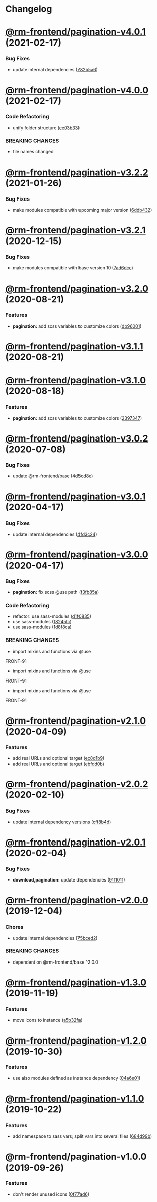 # Changelog

<a name="@rm-frontend/pagination-v4.0.1"></a>

# [@rm-frontend/pagination-v4.0.1](https://bitbucket.ruhmesmeile.tools/projects/front/repos/rm-frontend/compare/diff?targetBranch=refs%2Ftags%2Fpagination@4.0.0&sourceBranch=refs%2Ftags%2Fpagination@4.0.1) (2021-02-17)

### Bug Fixes

- update internal dependencies ([782b5a6](https://bitbucket.ruhmesmeile.tools/projects/front/repos/rm-frontend/commits/782b5a6))

<a name="@rm-frontend/pagination-v4.0.0"></a>

# [@rm-frontend/pagination-v4.0.0](https://bitbucket.ruhmesmeile.tools/projects/front/repos/rm-frontend/compare/diff?targetBranch=refs%2Ftags%2Fpagination@3.2.2&sourceBranch=refs%2Ftags%2Fpagination@4.0.0) (2021-02-17)

### Code Refactoring

- unify folder structure ([ee03b33](https://bitbucket.ruhmesmeile.tools/projects/front/repos/rm-frontend/commits/ee03b33))

### BREAKING CHANGES

- file names changed

<a name="@rm-frontend/pagination-v3.2.2"></a>

# [@rm-frontend/pagination-v3.2.2](https://bitbucket.ruhmesmeile.tools/projects/front/repos/rm-frontend/compare/diff?targetBranch=refs%2Ftags%2Fpagination@3.2.1&sourceBranch=refs%2Ftags%2Fpagination@3.2.2) (2021-01-26)

### Bug Fixes

- make modules compatible with upcoming major version ([6ddb432](https://bitbucket.ruhmesmeile.tools/projects/front/repos/rm-frontend/commits/6ddb432))

<a name="@rm-frontend/pagination-v3.2.1"></a>

# [@rm-frontend/pagination-v3.2.1](https://bitbucket.ruhmesmeile.tools/projects/front/repos/rm-frontend/compare/diff?targetBranch=refs%2Ftags%2Fpagination@3.2.0&sourceBranch=refs%2Ftags%2Fpagination@3.2.1) (2020-12-15)

### Bug Fixes

- make modules compatible with base version 10 ([7ad6dcc](https://bitbucket.ruhmesmeile.tools/projects/front/repos/rm-frontend/commits/7ad6dcc))

<a name="@rm-frontend/pagination-v3.2.0"></a>

# [@rm-frontend/pagination-v3.2.0](https://bitbucket.ruhmesmeile.tools/projects/front/repos/rm-frontend/compare/diff?targetBranch=refs%2Ftags%2Fpagination@3.1.1&sourceBranch=refs%2Ftags%2Fpagination@3.2.0) (2020-08-21)

### Features

- **pagination:** add scss variables to customize colors ([db96001](https://bitbucket.ruhmesmeile.tools/projects/front/repos/rm-frontend/commits/db96001))

<a name="@rm-frontend/pagination-v3.1.1"></a>

# [@rm-frontend/pagination-v3.1.1](https://bitbucket.ruhmesmeile.tools/projects/front/repos/rm-frontend/compare/diff?targetBranch=refs%2Ftags%2Fpagination@3.1.0&sourceBranch=refs%2Ftags%2Fpagination@3.1.1) (2020-08-21)

<a name="@rm-frontend/pagination-v3.1.0"></a>

# [@rm-frontend/pagination-v3.1.0](https://bitbucket.ruhmesmeile.tools/projects/front/repos/rm-frontend/compare/diff?targetBranch=refs%2Ftags%2Fpagination@3.0.2&sourceBranch=refs%2Ftags%2Fpagination@3.1.0) (2020-08-18)

### Features

- **pagination:** add scss variables to customize colors ([2397347](https://bitbucket.ruhmesmeile.tools/projects/front/repos/rm-frontend/commits/2397347))

<a name="@rm-frontend/pagination-v3.0.2"></a>

# [@rm-frontend/pagination-v3.0.2](https://bitbucket.ruhmesmeile.tools/projects/front/repos/rm-frontend/compare/diff?targetBranch=refs%2Ftags%2Fpagination@3.0.1&sourceBranch=refs%2Ftags%2Fpagination@3.0.2) (2020-07-08)

### Bug Fixes

- update @rm-frontend/base ([4d5cd8e](https://bitbucket.ruhmesmeile.tools/projects/front/repos/rm-frontend/commits/4d5cd8e))

<a name="@rm-frontend/pagination-v3.0.1"></a>

# [@rm-frontend/pagination-v3.0.1](https://bitbucket.ruhmesmeile.tools/projects/front/repos/rm-frontend/compare/diff?targetBranch=refs%2Ftags%2Fpagination@3.0.0&sourceBranch=refs%2Ftags%2Fpagination@3.0.1) (2020-04-17)

### Bug Fixes

- update internal dependencies ([4fd3c24](https://bitbucket.ruhmesmeile.tools/projects/front/repos/rm-frontend/commits/4fd3c24))

<a name="@rm-frontend/pagination-v3.0.0"></a>

# [@rm-frontend/pagination-v3.0.0](https://bitbucket.ruhmesmeile.tools/projects/front/repos/rm-frontend/compare/diff?targetBranch=refs%2Ftags%2Fpagination@2.1.0&sourceBranch=refs%2Ftags%2Fpagination@3.0.0) (2020-04-17)

### Bug Fixes

- **pagination:** fix scss @use path ([f3fb85a](https://bitbucket.ruhmesmeile.tools/projects/front/repos/rm-frontend/commits/f3fb85a))

### Code Refactoring

- refactor: use sass-modules ([d1f0835](https://bitbucket.ruhmesmeile.tools/projects/front/repos/rm-frontend/commits/d1f0835))
- use sass-modules ([18245fc](https://bitbucket.ruhmesmeile.tools/projects/front/repos/rm-frontend/commits/18245fc))
- use sass-modules ([1d8f8ca](https://bitbucket.ruhmesmeile.tools/projects/front/repos/rm-frontend/commits/1d8f8ca))

### BREAKING CHANGES

- import mixins and functions via @use

FRONT-91

- import mixins and functions via @use

FRONT-91

- import mixins and functions via @use

FRONT-91

<a name="@rm-frontend/pagination-v2.1.0"></a>

# [@rm-frontend/pagination-v2.1.0](https://bitbucket.ruhmesmeile.tools/projects/front/repos/rm-frontend/compare/diff?targetBranch=refs%2Ftags%2Fpagination@2.0.2&sourceBranch=refs%2Ftags%2Fpagination@2.1.0) (2020-04-09)

### Features

- add real URLs and optional target ([ec8d1b9](https://bitbucket.ruhmesmeile.tools/projects/front/repos/rm-frontend/commits/ec8d1b9))
- add real URLs and optional target ([ebfdd0b](https://bitbucket.ruhmesmeile.tools/projects/front/repos/rm-frontend/commits/ebfdd0b))

<a name="@rm-frontend/pagination-v2.0.2"></a>

# [@rm-frontend/pagination-v2.0.2](https://bitbucket.ruhmesmeile.tools/projects/front/repos/rm-frontend/compare/diff?targetBranch=refs%2Ftags%2Fpagination@2.0.1@latest&sourceBranch=refs%2Ftags%2Fpagination@2.0.2@latest) (2020-02-10)

### Bug Fixes

- update internal dependency versions ([cff8b4d](https://bitbucket.ruhmesmeile.tools/projects/front/repos/rm-frontend/commits/cff8b4d))

<a name="@rm-frontend/pagination-v2.0.1"></a>

# [@rm-frontend/pagination-v2.0.1](https://bitbucket.ruhmesmeile.tools/projects/front/repos/rm-frontend/compare/diff?targetBranch=refs%2Ftags%2Fpagination@2.0.0@alpha&sourceBranch=refs%2Ftags%2Fpagination@2.0.1@latest) (2020-02-04)

### Bug Fixes

- **download,pagination:** update dependencies ([9111011](https://bitbucket.ruhmesmeile.tools/projects/front/repos/rm-frontend/commits/9111011))

<a name="@rm-frontend/pagination-v2.0.0"></a>

# [@rm-frontend/pagination-v2.0.0](https://bitbucket.ruhmesmeile.tools/projects/front/repos/rm-frontend/compare/diff?targetBranch=refs%2Ftags%2Fpagination@1.3.0@latest&sourceBranch=refs%2Ftags%2Fpagination@2.0.0@alpha) (2019-12-04)

### Chores

- update internal dependencies ([75bced2](https://bitbucket.ruhmesmeile.tools/projects/front/repos/rm-frontend/commits/75bced2))

### BREAKING CHANGES

- dependent on @rm-frontend/base ^2.0.0

<a name="@rm-frontend/pagination-v1.3.0"></a>

# [@rm-frontend/pagination-v1.3.0](https://bitbucket.ruhmesmeile.tools/projects/front/repos/rm-frontend/compare/diff?targetBranch=refs%2Ftags%2Fpagination@1.2.0@latest&sourceBranch=refs%2Ftags%2Fpagination@1.3.0@next) (2019-11-19)

### Features

- move icons to instance ([a5b32fa](https://bitbucket.ruhmesmeile.tools/projects/front/repos/rm-frontend/commits/a5b32fa))

<a name="@rm-frontend/pagination-v1.2.0"></a>

# [@rm-frontend/pagination-v1.2.0](https://bitbucket.ruhmesmeile.tools/projects/front/repos/rm-frontend/compare/diff?targetBranch=refs%2Ftags%2Fpagination@1.1.0@latest&sourceBranch=refs%2Ftags%2Fpagination@1.2.0@next) (2019-10-30)

### Features

- use also modules defined as instance dependency ([04a6e01](https://bitbucket.ruhmesmeile.tools/projects/front/repos/rm-frontend/commits/04a6e01))

<a name="@rm-frontend/pagination-v1.1.0"></a>

# [@rm-frontend/pagination-v1.1.0](https://bitbucket.ruhmesmeile.tools/projects/front/repos/rm-frontend/compare/diff?targetBranch=refs%2Ftags%2Fpagination@1.0.0@latest&sourceBranch=refs%2Ftags%2Fpagination@1.1.0@next) (2019-10-22)

### Features

- add namespace to sass vars; split vars into several files ([684d99b](https://bitbucket.ruhmesmeile.tools/projects/front/repos/rm-frontend/commits/684d99b))

<a name="@rm-frontend/pagination-v1.0.0"></a>

# @rm-frontend/pagination-v1.0.0 (2019-09-26)

### Features

- don't render unused icons ([0f77ad6](https://bitbucket.ruhmesmeile.tools/projects/front/repos/rm-frontend/commits/0f77ad6))
